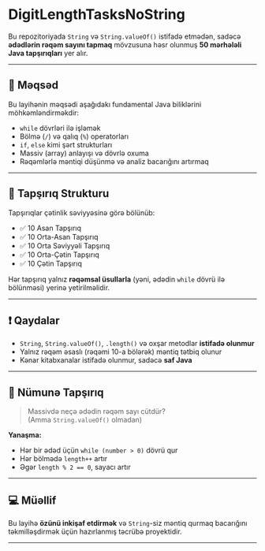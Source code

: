 # DigitLengthTasksNoString

Bu repozitoriyada `String` və `String.valueOf()` istifadə etmədən, sadəcə **ədədlərin rəqəm sayını tapmaq** mövzusuna həsr olunmuş **50 mərhələli Java tapşırıqları** yer alır.

---

## 🎯 Məqsəd

Bu layihənin məqsədi aşağıdakı fundamental Java biliklərini möhkəmləndirməkdir:

- `while` dövrləri ilə işləmək
- Bölmə (`/`) və qalıq (`%`) operatorları
- `if`, `else` kimi şərt strukturları
- Massiv (array) anlayışı və dövrlə oxuma
- Rəqəmlərlə məntiqi düşünmə və analiz bacarığını artırmaq

---

## 🔢 Tapşırıq Strukturu

Tapşırıqlar çətinlik səviyyəsinə görə bölünüb:

- ✅ 10 Asan Tapşırıq  
- ✅ 10 Orta-Asan Tapşırıq  
- ✅ 10 Orta Səviyyəli Tapşırıq  
- ✅ 10 Orta-Çətin Tapşırıq  
- ✅ 10 Çətin Tapşırıq  

Hər tapşırıq yalnız **rəqəmsal üsullarla** (yəni, ədədin `while` dövrü ilə bölünməsi) yerinə yetirilməlidir.

---

## ❗ Qaydalar

- `String`, `String.valueOf()`, `.length()` və oxşar metodlar **istifadə olunmur**
- Yalnız rəqəm əsaslı (rəqəmi 10-a bölərək) məntiq tətbiq olunur
- Kənar kitabxanalar istifadə olunmur, sadəcə **saf Java**

---

## 📌 Nümunə Tapşırıq

> Massivdə neçə ədədin rəqəm sayı cütdür?  
> (Amma `String.valueOf()` olmadan)

**Yanaşma:**
- Hər bir ədəd üçün `while (number > 0)` dövrü qur
- Hər bölmədə `length++` artır
- Əgər `length % 2 == 0`, sayacı artır

---

## 💻 Müəllif

Bu layihə **özünü inkişaf etdirmək** və `String`-siz məntiq qurmaq bacarığını təkmilləşdirmək üçün hazırlanmış təcrübə proyektidir.

---
